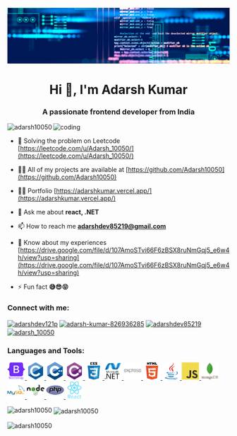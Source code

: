
![logo](https://github.com/Adarsh10050/Adarsh10050/blob/main/banner.png)

<h1 align="center">Hi 👋, I'm Adarsh Kumar</h1>
<h3 align="center">A passionate frontend developer from India</h3>
<img align="right" alt="coding" width="400" src="https://i.pinimg.com/originals/54/e3/7d/54e37d8074ebcde1d96c77d7b2a7f310.gif">

<p align="left"> <img src="https://komarev.com/ghpvc/?username=adarsh10050&label=Profile%20views&color=0e75b6&style=flat" alt="adarsh10050" /> </p>

- 🌱 Solving the problem on Leetcode [https://leetcode.com/u/Adarsh_10050/](https://leetcode.com/u/Adarsh_10050/)

- 👨‍💻 All of my projects are available at [https://github.com/Adarsh10050](https://github.com/Adarsh10050)

- 👨‍💻 Portfolio [https://adarshkumar.vercel.app/](https://adarshkumar.vercel.app/)

- 💬 Ask me about **react, .NET**

- 📫 How to reach me **adarshdev85219@gmail.com**

- 📄 Know about my experiences [https://drive.google.com/file/d/107AmoSTvi66F6zBSX8ruNmGqj5_e6w4h/view?usp=sharing](https://drive.google.com/file/d/107AmoSTvi66F6zBSX8ruNmGqj5_e6w4h/view?usp=sharing)

- ⚡ Fun fact **😅😎😝**

<h3 align="left">Connect with me:</h3>
<p align="left">
<a href="https://twitter.com/adarshdev121p" target="blank"><img align="center" src="https://raw.githubusercontent.com/rahuldkjain/github-profile-readme-generator/master/src/images/icons/Social/twitter.svg" alt="adarshdev121p" height="30" width="40" /></a>
<a href="https://linkedin.com/in/adarsh-kumar-826936285" target="blank"><img align="center" src="https://raw.githubusercontent.com/rahuldkjain/github-profile-readme-generator/master/src/images/icons/Social/linked-in-alt.svg" alt="adarsh-kumar-826936285" height="30" width="40" /></a>
<a href="https://www.hackerrank.com/adarshdev85219" target="blank"><img align="center" src="https://raw.githubusercontent.com/rahuldkjain/github-profile-readme-generator/master/src/images/icons/Social/hackerrank.svg" alt="adarshdev85219" height="30" width="40" /></a>
<a href="https://www.leetcode.com/adarsh_10050" target="blank"><img align="center" src="https://raw.githubusercontent.com/rahuldkjain/github-profile-readme-generator/master/src/images/icons/Social/leet-code.svg" alt="adarsh_10050" height="30" width="40" /></a>
</p>

<h3 align="left">Languages and Tools:</h3>
<p align="left"> <a href="https://getbootstrap.com" target="_blank" rel="noreferrer"> <img src="https://raw.githubusercontent.com/devicons/devicon/master/icons/bootstrap/bootstrap-plain-wordmark.svg" alt="bootstrap" width="40" height="40"/> </a> <a href="https://www.cprogramming.com/" target="_blank" rel="noreferrer"> <img src="https://raw.githubusercontent.com/devicons/devicon/master/icons/c/c-original.svg" alt="c" width="40" height="40"/> </a> <a href="https://www.w3schools.com/cpp/" target="_blank" rel="noreferrer"> <img src="https://raw.githubusercontent.com/devicons/devicon/master/icons/cplusplus/cplusplus-original.svg" alt="cplusplus" width="40" height="40"/> </a> <a href="https://www.w3schools.com/cs/" target="_blank" rel="noreferrer"> <img src="https://raw.githubusercontent.com/devicons/devicon/master/icons/csharp/csharp-original.svg" alt="csharp" width="40" height="40"/> </a> <a href="https://www.w3schools.com/css/" target="_blank" rel="noreferrer"> <img src="https://raw.githubusercontent.com/devicons/devicon/master/icons/css3/css3-original-wordmark.svg" alt="css3" width="40" height="40"/> </a> <a href="https://dotnet.microsoft.com/" target="_blank" rel="noreferrer"> <img src="https://raw.githubusercontent.com/devicons/devicon/master/icons/dot-net/dot-net-original-wordmark.svg" alt="dotnet" width="40" height="40"/> </a> <a href="https://expressjs.com" target="_blank" rel="noreferrer"> <img src="https://raw.githubusercontent.com/devicons/devicon/master/icons/express/express-original-wordmark.svg" alt="express" width="40" height="40"/> </a> <a href="https://www.w3.org/html/" target="_blank" rel="noreferrer"> <img src="https://raw.githubusercontent.com/devicons/devicon/master/icons/html5/html5-original-wordmark.svg" alt="html5" width="40" height="40"/> </a> <a href="https://www.java.com" target="_blank" rel="noreferrer"> <img src="https://raw.githubusercontent.com/devicons/devicon/master/icons/java/java-original.svg" alt="java" width="40" height="40"/> </a> <a href="https://developer.mozilla.org/en-US/docs/Web/JavaScript" target="_blank" rel="noreferrer"> <img src="https://raw.githubusercontent.com/devicons/devicon/master/icons/javascript/javascript-original.svg" alt="javascript" width="40" height="40"/> </a> <a href="https://www.mongodb.com/" target="_blank" rel="noreferrer"> <img src="https://raw.githubusercontent.com/devicons/devicon/master/icons/mongodb/mongodb-original-wordmark.svg" alt="mongodb" width="40" height="40"/> </a> <a href="https://www.mysql.com/" target="_blank" rel="noreferrer"> <img src="https://raw.githubusercontent.com/devicons/devicon/master/icons/mysql/mysql-original-wordmark.svg" alt="mysql" width="40" height="40"/> </a> <a href="https://nodejs.org" target="_blank" rel="noreferrer"> <img src="https://raw.githubusercontent.com/devicons/devicon/master/icons/nodejs/nodejs-original-wordmark.svg" alt="nodejs" width="40" height="40"/> </a> <a href="https://www.php.net" target="_blank" rel="noreferrer"> <img src="https://raw.githubusercontent.com/devicons/devicon/master/icons/php/php-original.svg" alt="php" width="40" height="40"/> </a> <a href="https://reactjs.org/" target="_blank" rel="noreferrer"> <img src="https://raw.githubusercontent.com/devicons/devicon/master/icons/react/react-original-wordmark.svg" alt="react" width="40" height="40"/> </a> </p>

<p><img align="left" src="https://github-readme-stats.vercel.app/api/top-langs?username=adarsh10050&show_icons=true&locale=en&layout=compact" alt="adarsh10050" /></p>

<p>&nbsp;<img align="center" src="https://github-readme-stats.vercel.app/api?username=adarsh10050&show_icons=true&locale=en" alt="adarsh10050" /></p>

<p><img align="center" src="https://github-readme-streak-stats.herokuapp.com/?user=adarsh10050&" alt="adarsh10050" /></p>
